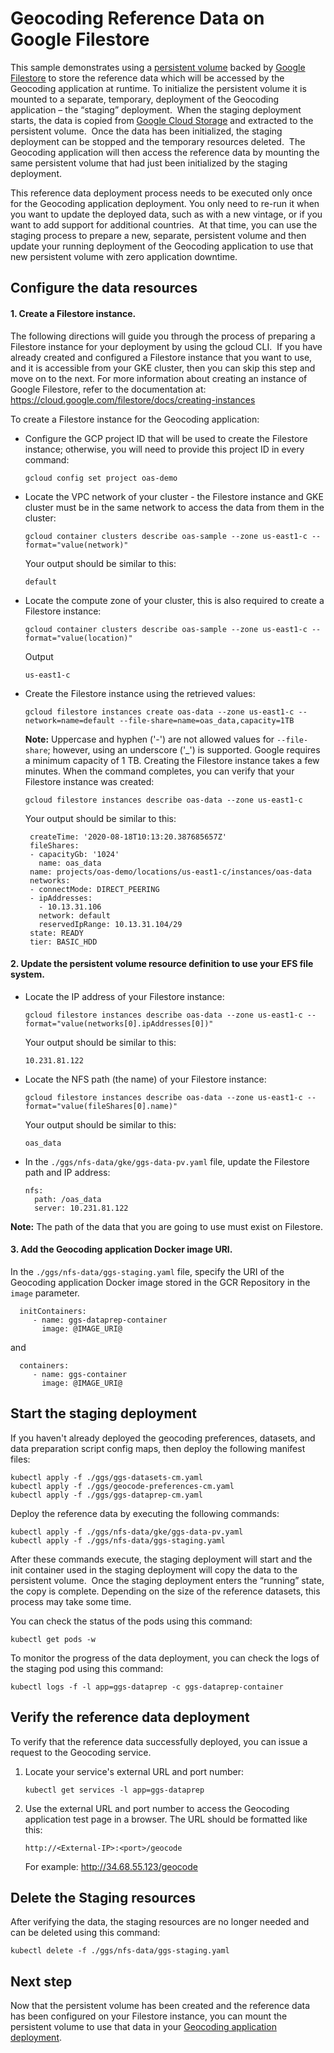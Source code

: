 # Geocoding Reference Data on Google Filestore
This sample demonstrates using a [persistent volume](https://kubernetes.io/docs/concepts/storage/persistent-volumes/) backed by [Google Filestore](https://cloud.google.com/filestore)  to store the reference data which will be accessed by the Geocoding application at runtime. To initialize the persistent volume it is mounted to a separate, temporary, deployment of the Geocoding application – the “staging” deployment.  When the staging deployment starts, the data is copied from [Google Cloud Storage](https://cloud.google.com/storage) and extracted to the persistent volume.  Once the data has been initialized, the staging deployment can be stopped and the temporary resources deleted.  The Geocoding application will then access the reference data by mounting the same persistent volume that had just been initialized by the staging deployment.

This reference data deployment process needs to be executed only once for the Geocoding application deployment. You only need to re-run it when you want to update the deployed data, such as with a new vintage, or if you want to add support for additional countries.  At that time, you can use the staging process to prepare a new, separate, persistent volume and then update your running deployment of the Geocoding application to use that new persistent volume with zero application downtime.

## Configure the data resources

#### 1. Create a Filestore instance.
The following directions will guide you through the process of preparing a Filestore instance for your deployment by using the gcloud CLI.  If you have already created and configured a Filestore instance that you want to use, and it is accessible from your GKE cluster, then you can skip this step and move on to the next. For more information about creating an instance of Google Filestore, refer to the documentation at:
https://cloud.google.com/filestore/docs/creating-instances

To create a Filestore instance for the Geocoding application:

- Configure the GCP project ID that will be used to create the Filestore instance; otherwise, you will need to provide this project ID in every command:
  ```
  gcloud config set project oas-demo
  ```

- Locate the VPC network of your cluster - the Filestore instance and GKE cluster must be in the same network to access the data from them in the cluster:
  ```
  gcloud container clusters describe oas-sample --zone us-east1-c --format="value(network)"
  ```
  Your output should be similar to this:
  ```
  default
  ```
- Locate the compute zone of your cluster, this is also required to create a Filestore instance:
  ```
  gcloud container clusters describe oas-sample --zone us-east1-c --format="value(location)"
  ```

  Output
  ```
  us-east1-c
  ```

- Create the Filestore instance using the retrieved values: 
  ```
  gcloud filestore instances create oas-data --zone us-east1-c --network=name=default --file-share=name=oas_data,capacity=1TB 
  ```
  **Note:** Uppercase and hyphen ('-') are not allowed values for `--file-share`; however, using an underscore ('_') is supported. Google requires a minimum capacity of 1 TB. 
  Creating the Filestore instance takes a few minutes. When the command completes, you can verify that your Filestore instance was created: 
  ```
  gcloud filestore instances describe oas-data --zone us-east1-c
  ```
  Your output should be similar to this:
  ```
   createTime: '2020-08-18T10:13:20.387685657Z'
   fileShares:
   - capacityGb: '1024'
     name: oas_data
   name: projects/oas-demo/locations/us-east1-c/instances/oas-data
   networks:
   - connectMode: DIRECT_PEERING
   - ipAddresses:
     - 10.13.31.106
     network: default
     reservedIpRange: 10.13.31.104/29
   state: READY
   tier: BASIC_HDD
   ```
#### 2. Update the persistent volume resource definition to use your EFS file system.
- Locate the IP address of your Filestore instance:
   ```
   gcloud filestore instances describe oas-data --zone us-east1-c --format="value(networks[0].ipAddresses[0])"
   ```
  Your output should be similar to this:
  ```
  10.231.81.122
  ```
- Locate the NFS path (the name) of your Filestore instance:
  
  ```
  gcloud filestore instances describe oas-data --zone us-east1-c --format="value(fileShares[0].name)"
  ```
  Your output should be similar to this:
  ```
  oas_data
   ```
- In the `./ggs/nfs-data/gke/ggs-data-pv.yaml` file, update the Filestore path and IP address:
  ```
  nfs:
    path: /oas_data
    server: 10.231.81.122
  ```  
**Note:** The path of the data that you are going to use must exist on Filestore.

#### 3. Add the Geocoding application Docker image URI.
In the `./ggs/nfs-data/ggs-staging.yaml` file, specify the URI of the Geocoding application Docker image stored in the GCR Repository in the `image` parameter.
  ```
    initContainers:
       - name: ggs-dataprep-container
         image: @IMAGE_URI@
  ```
  and
  ```
    containers:
       - name: ggs-container
         image: @IMAGE_URI@
  ```  

## Start the staging deployment
If you haven't already deployed the geocoding preferences, datasets, and data preparation script config maps, then deploy the following manifest files:
```
kubectl apply -f ./ggs/ggs-datasets-cm.yaml
kubectl apply -f ./ggs/geocode-preferences-cm.yaml
kubectl apply -f ./ggs/ggs-dataprep-cm.yaml
```

Deploy the reference data by executing the following commands: 
```
kubectl apply -f ./ggs/nfs-data/gke/ggs-data-pv.yaml
kubectl apply -f ./ggs/nfs-data/ggs-staging.yaml
```
After these commands execute, the staging deployment will start and the init container used in the staging deployment will copy the data to the persistent volume.  Once the staging deployment enters the “running” state, the copy is complete. Depending on the size of the reference datasets, this process may take some time.

You can check the status of the pods using this command:
```
kubectl get pods -w
```
To monitor the progress of the data deployment, you can check the logs of the staging pod using this command:
```
kubectl logs -f -l app=ggs-dataprep -c ggs-dataprep-container
```

## Verify the reference data deployment
To verify that the reference data successfully deployed, you can issue a request to the Geocoding service.

1. Locate your service's external URL and port number:
    ```
    kubectl get services -l app=ggs-dataprep
    ```
2. Use the external URL and port number to access the Geocoding application test page in a browser.
The URL should be formatted like this:
              
    `http://<External-IP>:<port>/geocode` 
    
    For example: http://34.68.55.123/geocode

## Delete the Staging resources
After verifying the data, the staging resources are no longer needed and can be deleted using this command:
```
kubectl delete -f ./ggs/nfs-data/ggs-staging.yaml
```
## Next step
Now that the persistent volume has been created and the reference data has been configured on your Filestore instance, you can mount the persistent volume to use that data in your [Geocoding application deployment](../../README.md).

